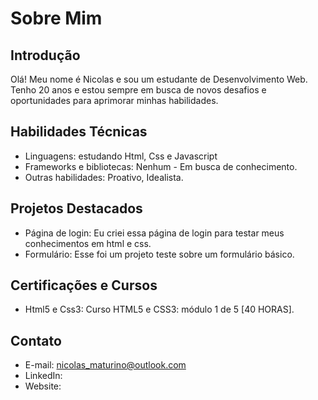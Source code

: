 # Sobre Mim

## Introdução

Olá! Meu nome é Nicolas e sou um estudante de Desenvolvimento Web. Tenho 20 anos e estou sempre em busca de novos desafios e oportunidades para aprimorar minhas habilidades.

## Habilidades Técnicas

- Linguagens: estudando Html, Css e Javascript
- Frameworks e bibliotecas: Nenhum - Em busca de conhecimento.
- Outras habilidades: Proativo, Idealista.

## Projetos Destacados

- Página de login: Eu criei essa página de login para testar meus conhecimentos em html e css.
- Formulário: Esse foi um projeto teste sobre um formulário básico.

## Certificações e Cursos

- Html5 e Css3: Curso HTML5 e CSS3: módulo 1 de 5 [40 HORAS].

## Contato

- E-mail: nicolas_maturino@outlook.com
- LinkedIn:
- Website: 

